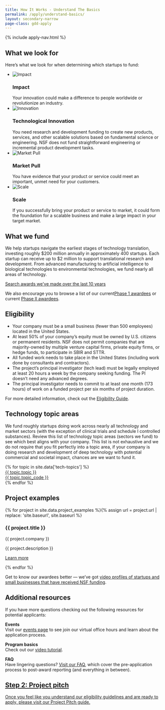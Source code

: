 ```yaml
---
title: How It Works - Understand The Basics
permalink: /apply/understand-basics/
layout: secondary-narrow
page-class: gdd-apply
---
```

{% include apply-nav.html %}
<section class="usa-section two-column-content-block full-bleed-bg">
  <div class="two-column-content-block__col">
    <h2>What we look for</h2>
    <p>Here’s what we look for when determining which startups to fund:</p>
    <ul class="two-column-content-block__list">
      <li>
        <img src="{{ site.baseurl }}/assets/img/icons/icon-impact.svg" alt="Impact">
        <span class="two-column-content-block__list-content">
          <h3 class="two-column-content-block__list-title">Impact</h3>
          Your innovation could make a difference to people worldwide or revolutionize an industry.
        </span>
      </li>
      <li>
        <img src="{{ site.baseurl }}/assets/img/icons/icon-innovation.svg" alt="Innovation" class="two-column-content-block__icon-wide">
        <span class="two-column-content-block__list-content">
          <h3 class="two-column-content-block__list-title">Technological Innovation</h3>
          You need research and development funding to create new products, services, and other scalable solutions based on fundamental science or engineering. NSF does not fund straightforward engineering or incremental product development tasks.
        </span>
      </li>
      <li>
        <img src="{{ site.baseurl }}/assets/img/icons/icon-market-pull.svg" alt="Market Pull">
        <span class="two-column-content-block__list-content">
          <h3 class="two-column-content-block__list-title">Market Pull</h3>
          You have evidence that your product or service could meet an important, unmet need for your customers.
        </span>
      </li>
      <li>
        <img src="{{ site.baseurl }}/assets/img/icons/icon-scale.svg" alt="Scale">
        <span class="two-column-content-block__list-content">
          <h3 class="two-column-content-block__list-title">Scale</h3>
          If you successfully bring your product or service to market, it could form the foundation for a scalable business and make a large impact in your target market.
        </span>
      </li>
    </ul>
  </div>
  <div class="two-column-content-block__col">
    <h2>What we fund</h2>
    <p>We help startups navigate the earliest stages of technology translation, investing roughly $200 million annually in approximately 400 startups. Each startup can receive up to $2 million to support translational research and development. From advanced manufacturing to artificial intelligence to biological technologies to environmental technologies, we fund nearly all areas of technology.</p>
    <p><a href="https://seedfund.nsf.gov/awardees/history/" class="usa-button usa-button-primary button-arrow">Search awards we've made over the last 10 years </a></p>
    <p>We also encourage you to browse a list of our current<a href="#">Phase 1 awardees</a> or current <a href="#">Phase II awardees</a>.</p>
  </div>
</section>

<section class="usa-section full-bleed-bg--lightblue">
  <h2>Eligibility</h2>

  <ul>
    <li>Your company must be a small business (fewer than 500 employees) located in the United States.</li>
    <li>At least 50% of your company’s equity must be owned by U.S. citizens or permanent residents. NSF does not permit companies that are majority-owned by multiple venture capital firms, private equity firms, or hedge funds, to participate in SBIR and STTR.</li>
    <li>All funded work needs to take place in the United States (including work done by consultants and contractors).</li>
    <li>The project’s principal investigator (tech lead) must be legally employed at least 20 hours a week by the company seeking funding. The PI doesn’t need any advanced degrees.</li>
    <li>The principal investigator needs to commit to at least one month (173 hours) of work on a funded project per six months of project duration.</li>
  </ul>

  <p>For more detailed information, check out the <a href="https://www.sbir.gov/faqs/eligibility-requirements">Eligibility Guide</a>.</p>
</section>

<section class="usa-section full-bleed-bg">
  <h2>Technology topic areas</h2>

  <p>We fund roughly startups doing work across nearly all technology and market sectors (with the exception of clinical trials and schedule I controlled substances). Review this list of technology topic areas (sectors we fund) to see which best aligns with your company. This list is not exhaustive and we do not require that you fit perfectly into a topic area, if your company is doing research and development of deep technology with potential commercial and societal impact, chances are we want to fund it.</p>

  <div class="topic-grid">{% for topic in site.data['tech-topics'] %}
    <a href="{{ site.baseurl }}{{ topic.permalink }}">
      <div class="topic-grid__name">{{ topic.topic }}</div>
      <div class="topic-grid__abbr">{{ topic.topic_code }}</div>
    </a>
  {% endfor %}</div>
</section>

<section class="usa-section full-bleed-bg--lightblue">
  <h2>Project examples</h2>

  <div class="project-cards">{% for project in site.data.project_examples %}{% assign url = project.url | replace: 'site.baseurl', site.baseurl %}
    <div class="project-cards__single project-cards__single--bg" {% if project.img %}style="background-image: url('{{ site.baseurl }}{{ project.img }}');"{% endif %}>
      <div class="project-cards__title">
        <h3>{{ project.title }}</h3>
        <p class="project-cards__company">{{ project.company }}</p>
      </div>
      <div class="project-cards__desc">
        <p>{{ project.description }}</p>
        <p><a href="{{ url }}">Learn more</a></p>
      </div>
    </div>
  {% endfor %}</div>

  <p>Get to know our awardees better — we’ve got <a href="{{ site.baseurl }}/showcase/">video profiles of startups and small businesses that have received NSF funding</a>.</p>
</section>

<section class="usa-section full-bleed-bg">
  <h2>Additional resources</h2>

  <p>If you have more questions checking out the following resources for potential applicants:</p>

  <p><b>Events</b>
    <br>Visit our <a href="{{ site.baseurl }}/events/">events page</a> to see join our virtual office hours and learn about the application process.</p>

  <p><b>Program basics</b>
    <br>Check out our <a href="https://www.research.gov/common/attachment/Desktop/AcctMgmtSIDVideo3.html">video tutorial</a>.</p>

  <p><b>FAQ</b>
    <br>Have lingering questions? <a href="https://www.nsf.gov/pubs/2021/nsf21060/nsf21060.jsp">Visit our FAQ</a>, which cover the pre-application process to post-award reporting (and everything in between).</p>

  <div class="step-banner">
    <a class="step-banner__content" href="{{ site.baseurl }}/apply/project-pitch/">
      <h2>Step 2: Project pitch</h2>
      <p>Once you feel like you understand our eligibility guidelines and are ready to apply, please visit our Project Pitch guide.</p>
    </a>
  </div>
</section>
